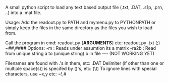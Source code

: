 A small python script to load any text based output file (.txt, .DAT, .s1p, .prn, ..) into a .mat file.

Usage:
Add the readout.py to PATH and mymenu.py to PYTHONPATH or simply keep the files in the same directory as the files you wish to load from.

Call the program in cmd:
readout.py {__ARGUMENTS__]
etc:
readout.py .txt (;) ~##,####
Options:
-m : Reads under assumtion its a matrix
-ra2b : Read from unique string a to (unique string) b in file --- (NOT WORKING YET)

Filenames are found with .'s in them,                                   etc:     .DAT
Delimiter (if other than one or multiple space(s)) is specifed by ()'s, etc:     (\t)
To ignore lines with special characters,  use ~x,y                      etc:     ~!,#

